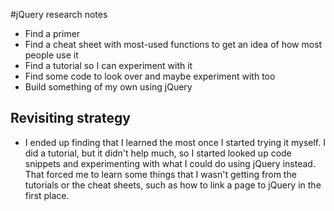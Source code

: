 #jQuery research notes

* Find a primer
* Find a cheat sheet with most-used functions to get an idea of how most people use it
* Find a tutorial so I can experiment with it
* Find some code to look over and maybe experiment with too
* Build something of my own using jQuery


## Revisiting strategy

* I ended up finding that I learned the most once I started trying it myself. I did a tutorial, but it didn't help much, so I started looked up code snippets and experimenting with what I could do using jQuery instead. That forced me to learn some things that I wasn't getting from the tutorials or the cheat sheets, such as how to link a page to jQuery in the first place. 
